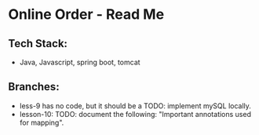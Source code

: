 # Online Order - Read Me

## Tech Stack:
- Java, Javascript, spring boot, tomcat

## Branches: 
- less-9 has no code, but it should be a TODO: implement mySQL locally. 
- lesson-10: TODO: document the following: "Important annotations used for mapping".
